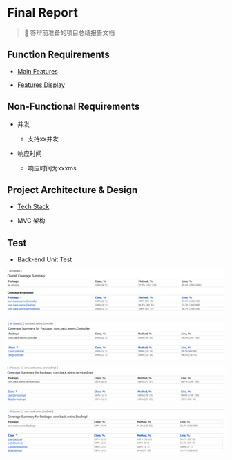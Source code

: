 # Final Report

> 📕 答辩前准备的项目总结报告文档

## Function Requirements

* [Main Features](project-introduction.md)

* [Features Display](PPT.pptx)

## Non-Functional Requirements

* 并发
  * 支持xx并发

* 响应时间
  * 响应时间为xxxms

## Project Architecture & Design

* [Tech Stack](project-introduction.md)

* MVC 架构

## Test

* Back-end Unit Test

![back unit test total](\report-images\back-unit-test-total.png)

![back unit test controller](\report-images\back-unit-test-controller.png)

![back unit test service](\report-images\back-unit-test-service.png)

![back unit test dao](\report-images\back-unit-test-dao.png)
